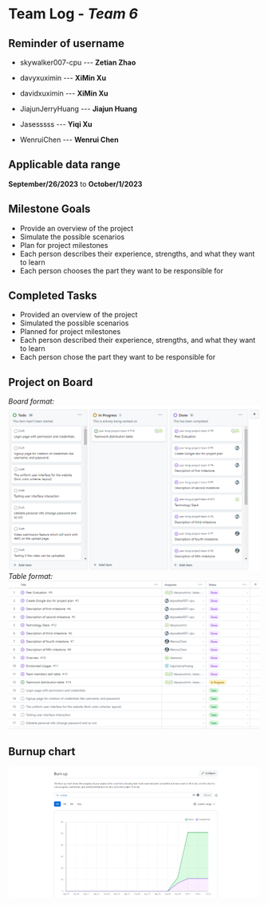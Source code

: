 # Team Log - _Team 6_

## Reminder of username 
* skywalker007-cpu --- **Zetian Zhao**

* davyxuximin --- **XiMin Xu**

* davidxuximin --- **XiMin Xu**

* JiajunJerryHuang --- **Jiajun Huang**

* Jasesssss --- **Yiqi Xu**

* WenruiChen --- **Wenrui Chen**


## Applicable data range
**September/26/2023** to **October/1/2023**

## Milestone Goals
* Provide an overview of the project
* Simulate the possible scenarios
* Plan for project milestones
* Each person describes their experience, strengths, and what they want to learn
* Each person chooses the part they want to be responsible for

## Completed Tasks 
* Provided an overview of the project
* Simulated the possible scenarios
* Planned for project milestones
* Each person described their experience, strengths, and what they want to learn
* Each person chose the part they want to be responsible for

## Project on Board
*Board format:*
![Board](Board.png)
*Table format:*
![Table](Table.png)

## Burnup chart
![Chart](Chart.png)
